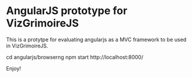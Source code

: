 # AngularJS prototype for VizGrimoireJS 

This is a protytpe for evaluating angularjs as a MVC framework to be used in VizGrimoireJS.

  cd angularjs/browserng
  npm start
  http://localhost:8000/

Enjoy!
